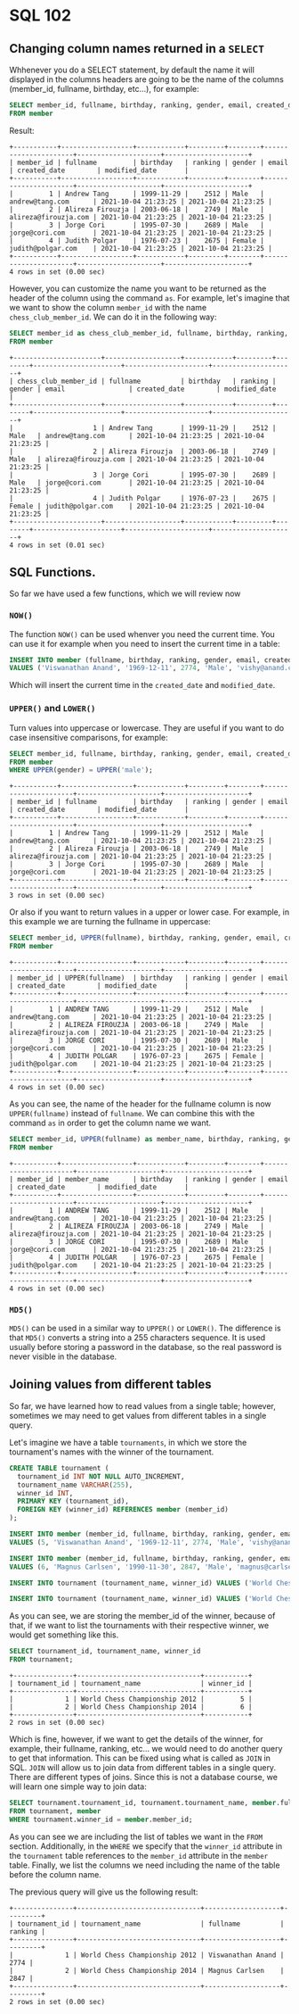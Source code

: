 # SQL 102

## Changing column names returned in a `SELECT`

Whhenever you do a SELECT statement, by default the name it will displayed in the columns headers are going to be the name of the columns (member_id, fullname, birthday, etc...), for example:

```sql
SELECT member_id, fullname, birthday, ranking, gender, email, created_date, modified_date
FROM member
```

Result:

```
+-----------+------------------+------------+---------+--------+----------------------+---------------------+---------------------+
| member_id | fullname         | birthday   | ranking | gender | email                | created_date        | modified_date       |
+-----------+------------------+------------+---------+--------+----------------------+---------------------+---------------------+
|         1 | Andrew Tang      | 1999-11-29 |    2512 | Male   | andrew@tang.com      | 2021-10-04 21:23:25 | 2021-10-04 21:23:25 |
|         2 | Alireza Firouzja | 2003-06-18 |    2749 | Male   | alireza@firouzja.com | 2021-10-04 21:23:25 | 2021-10-04 21:23:25 |
|         3 | Jorge Cori       | 1995-07-30 |    2689 | Male   | jorge@cori.com       | 2021-10-04 21:23:25 | 2021-10-04 21:23:25 |
|         4 | Judith Polgar    | 1976-07-23 |    2675 | Female | judith@polgar.com    | 2021-10-04 21:23:25 | 2021-10-04 21:23:25 |
+-----------+------------------+------------+---------+--------+----------------------+---------------------+---------------------+
4 rows in set (0.00 sec)
```

However, you can customize the name you want to be returned as the header of the column using the command `as`. For example, let's imagine that we want to show the column `member_id` with the name `chess_club_member_id`. We can do it in the following way:

```sql
SELECT member_id as chess_club_member_id, fullname, birthday, ranking, gender, email, created_date, modified_date
FROM member
```

```
+----------------------+-------------------+------------+---------+--------+----------------------+---------------------+---------------------+
| chess_club_member_id | fullname          | birthday   | ranking | gender | email                | created_date        | modified_date       |
+----------------------+-------------------+------------+---------+--------+----------------------+---------------------+---------------------+
|                    1 | Andrew Tang       | 1999-11-29 |    2512 | Male   | andrew@tang.com      | 2021-10-04 21:23:25 | 2021-10-04 21:23:25 |
|                    2 | Alireza Firouzja  | 2003-06-18 |    2749 | Male   | alireza@firouzja.com | 2021-10-04 21:23:25 | 2021-10-04 21:23:25 |
|                    3 | Jorge Cori        | 1995-07-30 |    2689 | Male   | jorge@cori.com       | 2021-10-04 21:23:25 | 2021-10-04 21:23:25 |
|                    4 | Judith Polgar     | 1976-07-23 |    2675 | Female | judith@polgar.com    | 2021-10-04 21:23:25 | 2021-10-04 21:23:25 |
+----------------------+-------------------+------------+---------+--------+----------------------+---------------------+---------------------+
4 rows in set (0.01 sec)
```

## SQL Functions.

So far we have used a few functions, which we will review now

### `NOW()`

The function `NOW()` can be used whenver you need the current time. You can use it for example when you need to insert the current time in a table:

```SQL
INSERT INTO member (fullname, birthday, ranking, gender, email, created_date, modified_date)
VALUES ('Viswanathan Anand', '1969-12-11', 2774, 'Male', 'vishy@anand.com', NOW(), NOW());
```

Which will insert the current time in the `created_date` and `modified_date`.

### `UPPER()` and `LOWER()`

Turn values into uppercase or lowercase. They are useful if you want to do case insensitive comparisons, for example:

```sql
SELECT member_id, fullname, birthday, ranking, gender, email, created_date, modified_date
FROM member
WHERE UPPER(gender) = UPPER('male');
```

```
+-----------+------------------+------------+---------+--------+----------------------+---------------------+---------------------+
| member_id | fullname         | birthday   | ranking | gender | email                | created_date        | modified_date       |
+-----------+------------------+------------+---------+--------+----------------------+---------------------+---------------------+
|         1 | Andrew Tang      | 1999-11-29 |    2512 | Male   | andrew@tang.com      | 2021-10-04 21:23:25 | 2021-10-04 21:23:25 |
|         2 | Alireza Firouzja | 2003-06-18 |    2749 | Male   | alireza@firouzja.com | 2021-10-04 21:23:25 | 2021-10-04 21:23:25 |
|         3 | Jorge Cori       | 1995-07-30 |    2689 | Male   | jorge@cori.com       | 2021-10-04 21:23:25 | 2021-10-04 21:23:25 |
+-----------+------------------+------------+---------+--------+----------------------+---------------------+---------------------+
3 rows in set (0.00 sec)
```

Or also if you want to return values in a upper or lower case. For example, in this example we are turning the fullname in uppercase:

```sql
SELECT member_id, UPPER(fullname), birthday, ranking, gender, email, created_date, modified_date
FROM member
```

```
+-----------+------------------+------------+---------+--------+----------------------+---------------------+---------------------+
| member_id | UPPER(fullname)  | birthday   | ranking | gender | email                | created_date        | modified_date       |
+-----------+------------------+------------+---------+--------+----------------------+---------------------+---------------------+
|         1 | ANDREW TANG      | 1999-11-29 |    2512 | Male   | andrew@tang.com      | 2021-10-04 21:23:25 | 2021-10-04 21:23:25 |
|         2 | ALIREZA FIROUZJA | 2003-06-18 |    2749 | Male   | alireza@firouzja.com | 2021-10-04 21:23:25 | 2021-10-04 21:23:25 |
|         3 | JORGE CORI       | 1995-07-30 |    2689 | Male   | jorge@cori.com       | 2021-10-04 21:23:25 | 2021-10-04 21:23:25 |
|         4 | JUDITH POLGAR    | 1976-07-23 |    2675 | Female | judith@polgar.com    | 2021-10-04 21:23:25 | 2021-10-04 21:23:25 |
+-----------+------------------+------------+---------+--------+----------------------+---------------------+---------------------+
4 rows in set (0.00 sec)
```

As you can see, the name of the header for the fullname column is now `UPPER(fullname)` instead of `fullname`. We can combine this with the command `as` in order to get the column name we want.

```sql
SELECT member_id, UPPER(fullname) as member_name, birthday, ranking, gender, email, created_date, modified_date
FROM member
```

```
+-----------+------------------+------------+---------+--------+----------------------+---------------------+---------------------+
| member_id | member_name      | birthday   | ranking | gender | email                | created_date        | modified_date       |
+-----------+------------------+------------+---------+--------+----------------------+---------------------+---------------------+
|         1 | ANDREW TANG      | 1999-11-29 |    2512 | Male   | andrew@tang.com      | 2021-10-04 21:23:25 | 2021-10-04 21:23:25 |
|         2 | ALIREZA FIROUZJA | 2003-06-18 |    2749 | Male   | alireza@firouzja.com | 2021-10-04 21:23:25 | 2021-10-04 21:23:25 |
|         3 | JORGE CORI       | 1995-07-30 |    2689 | Male   | jorge@cori.com       | 2021-10-04 21:23:25 | 2021-10-04 21:23:25 |
|         4 | JUDITH POLGAR    | 1976-07-23 |    2675 | Female | judith@polgar.com    | 2021-10-04 21:23:25 | 2021-10-04 21:23:25 |
+-----------+------------------+------------+---------+--------+----------------------+---------------------+---------------------+
4 rows in set (0.00 sec)
```

### `MD5()`

`MD5()` can be used in a similar way to `UPPER()` or `LOWER()`. The difference is that `MD5()` converts a string into a 255 characters sequence. It is used usually before storing a password in the database, so the real password is never visible in the database.

## Joining values from different tables

So far, we have learned how to read values from a single table; however, sometimes we may need to get values from different tables in a single query.

Let's imagine we have a table `tournaments`, in which we store the tournament's names with the winner of the tournament.

```sql 
CREATE TABLE tournament (
  tournament_id INT NOT NULL AUTO_INCREMENT,
  tournament_name VARCHAR(255),
  winner_id INT,
  PRIMARY KEY (tournament_id),
  FOREIGN KEY (winner_id) REFERENCES member (member_id)
);

INSERT INTO member (member_id, fullname, birthday, ranking, gender, email, created_date, modified_date)
VALUES (5, 'Viswanathan Anand', '1969-12-11', 2774, 'Male', 'vishy@anand.com', NOW(), NOW());

INSERT INTO member (member_id, fullname, birthday, ranking, gender, email, created_date, modified_date)
VALUES (6, 'Magnus Carlsen', '1990-11-30', 2847, 'Male', 'magnus@carlsen.com', NOW(), NOW());

INSERT INTO tournament (tournament_name, winner_id) VALUES ('World Chess Championship 2012', 5);

INSERT INTO tournament (tournament_name, winner_id) VALUES ('World Chess Championship 2014', 6);
```

As you can see, we are storing the member_id of the winner, because of that, if we want to list the tournaments with their respective winner, we would get something like this.

```sql
SELECT tournament_id, tournament_name, winner_id
FROM tournament;
```

```
+---------------+-------------------------------+-----------+
| tournament_id | tournament_name               | winner_id |
+---------------+-------------------------------+-----------+
|             1 | World Chess Championship 2012 |         5 |
|             2 | World Chess Championship 2014 |         6 |
+---------------+-------------------------------+-----------+
2 rows in set (0.00 sec)
```

Which is fine, however, if we want to get the details of the winner, for example, their fullname, ranking, etc... we would need to do another query to get that information. This can be fixed using what is called as `JOIN` in SQL. `JOIN` will allow us to join data from different tables in a single query. There are different types of joins. Since this is not a database course, we will learn one simple way to join data:

```sql
SELECT tournament.tournament_id, tournament.tournament_name, member.fullname, member.ranking
FROM tournament, member
WHERE tournament.winner_id = member.member_id;
```

As you can see we are including the list of tables we want in the `FROM` section. Additionally, in the `WHERE` we specify that the `winner_id` attribute in the `tournament` table references to the `member_id` attribute in the `member` table. Finally, we list the columns we need including the name of the table before the column name.

The previous query will give us the following result:

```
+---------------+-------------------------------+-------------------+---------+
| tournament_id | tournament_name               | fullname          | ranking |
+---------------+-------------------------------+-------------------+---------+
|             1 | World Chess Championship 2012 | Viswanathan Anand |    2774 |
|             2 | World Chess Championship 2014 | Magnus Carlsen    |    2847 |
+---------------+-------------------------------+-------------------+---------+
2 rows in set (0.00 sec)
```
